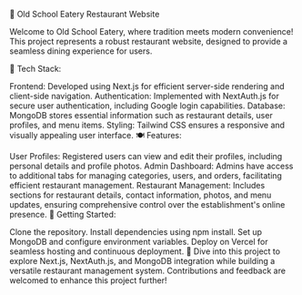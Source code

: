 🌟 Old School Eatery Restaurant Website

Welcome to Old School Eatery, where tradition meets modern convenience! This project represents a robust restaurant website, designed to provide a seamless dining experience for users.

🔧 Tech Stack:

Frontend: Developed using Next.js for efficient server-side rendering and client-side navigation.
Authentication: Implemented with NextAuth.js for secure user authentication, including Google login capabilities.
Database: MongoDB stores essential information such as restaurant details, user profiles, and menu items.
Styling: Tailwind CSS ensures a responsive and visually appealing user interface.
🍽️ Features:

User Profiles: Registered users can view and edit their profiles, including personal details and profile photos.
Admin Dashboard: Admins have access to additional tabs for managing categories, users, and orders, facilitating efficient restaurant management.
Restaurant Management: Includes sections for restaurant details, contact information, photos, and menu updates, ensuring comprehensive control over the establishment's online presence.
🚀 Getting Started:

Clone the repository.
Install dependencies using npm install.
Set up MongoDB and configure environment variables.
Deploy on Vercel for seamless hosting and continuous deployment.
🎉 Dive into this project to explore Next.js, NextAuth.js, and MongoDB integration while building a versatile restaurant management system. Contributions and feedback are welcomed to enhance this project further!
